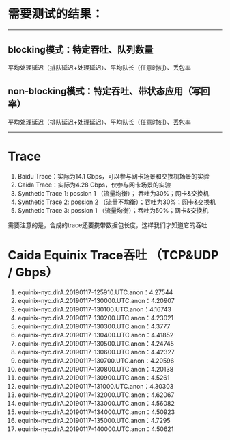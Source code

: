 # 需要测试的结果：

------

## blocking模式：特定吞吐、队列数量

平均处理延迟（排队延迟+处理延迟）、平均队长（任意时刻）、丢包率

## non-blocking模式：特定吞吐、带状态应用（写回率）

平均处理延迟（排队延迟+处理延迟）、平均队长（任意时刻）、丢包率

-------

# Trace

1. Baidu Trace：实际为14.1 Gbps，可以参与网卡场景和交换机场景的实验
2. Caida Trace：实际为4.28 Gbps，仅参与网卡场景的实验
3. Synthetic Trace 1: possion 1 （流量均衡）； 吞吐为30%；网卡&交换机
4. Synthetic Trace 2: possion 2 （流量不均衡）；吞吐为30%；网卡&交换机
5. Synthetic Trace 3: possion 1 （流量均衡）；吞吐为50%；网卡&交换机

需要注意的是，合成的trace还要携带数据包长度，这样我们才知道它的吞吐

# Caida Equinix Trace吞吐 （TCP&UDP / Gbps）

1. equinix-nyc.dirA.20190117-125910.UTC.anon：4.27544
2. equinix-nyc.dirA.20190117-130000.UTC.anon：4.20907
3. equinix-nyc.dirA.20190117-130100.UTC.anon：4.16743
4. equinix-nyc.dirA.20190117-130200.UTC.anon：4.23021
5. equinix-nyc.dirA.20190117-130300.UTC.anon：4.3777
6. equinix-nyc.dirA.20190117-130400.UTC.anon：4.41852
7. equinix-nyc.dirA.20190117-130500.UTC.anon：4.24745
8. equinix-nyc.dirA.20190117-130600.UTC.anon：4.42327
9. equinix-nyc.dirA.20190117-130700.UTC.anon：4.20596
10. equinix-nyc.dirA.20190117-130800.UTC.anon：4.20138
11. equinix-nyc.dirA.20190117-130900.UTC.anon：4.5261
12. equinix-nyc.dirA.20190117-131000.UTC.anon：4.30303
13. equinix-nyc.dirA.20190117-132000.UTC.anon：4.62067
14. equinix-nyc.dirA.20190117-133000.UTC.anon：4.56082
15. equinix-nyc.dirA.20190117-134000.UTC.anon：4.50923
16. equinix-nyc.dirA.20190117-135000.UTC.anon：4.7295
17. equinix-nyc.dirA.20190117-140000.UTC.anon：4.50621